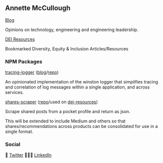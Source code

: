 ## Annette McCullough

[Blog](https://annettemccullough.com/blog)

Opinions on technology, engineering and engineering leadership.

[DEI Resources](https://annettemccullough.com/dei-resources)

Bookmarked Diversity, Equity & Inclusion Articles/Resources


### NPM Packages
[tracing-logger](https://www.npmjs.com/package/tracing-logger) ([blog](https://annettemccullough.com/blog/correlating-log-messages/)/[repo](https://github.com/annettemccullough/tracing-logger))

An opinionated implementation of the winston logger that simplifies tracing and correlation of log messages within a single application, and across services.

[shares-scraper](https://www.npmjs.com/package/shares-scraper) ([repo](https://github.com/annettemccullough/shares-scraper)/used on [dei-resources](https://annettemccullough.com/dei-resources))

Scrape shared posts from a pocket profile and return as json.

This will be extended to include Medium and others so that shares/recommendations across products can be consolidated for use in a single format.

### Social
🦜 [Twitter](https://twitter.com/annettemccull) 👩🏼‍💻 [LinkedIn](https://www.linkedin.com/in/annettemccullough/)
